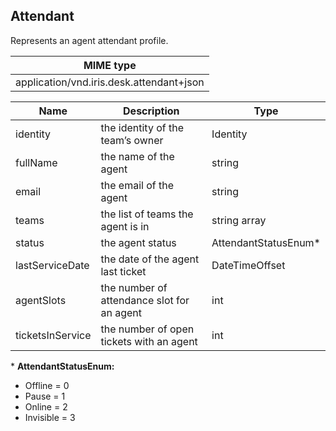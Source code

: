 ## Attendant

Represents an agent attendant profile.

| MIME type                                 |
|-------------------------------------------|
| application/vnd.iris.desk.attendant+json |

| Name                     | Description                                     | Type                       |
|--------------------------|-------------------------------------------------|----------------------------|
| identity                 | the identity of the team’s owner                | Identity                   |
| fullName                 | the name of the agent                           | string                     |
| email                    | the email of the agent                          | string                     |
| teams                    | the list of teams the agent is in               | string array               |
| status                   | the agent status                                | AttendantStatusEnum*       |
| lastServiceDate          | the date of the agent last ticket               | DateTimeOffset             |
| agentSlots               | the number of attendance slot for an agent      | int                        |
| ticketsInService         | the number of open tickets with an agent        | int                        |

\* **AttendantStatusEnum:**  
- Offline = 0  
- Pause = 1  
- Online = 2  
- Invisible = 3  